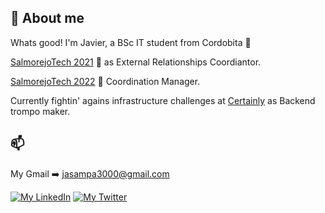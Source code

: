 ## 🤠 About me
Whats good! I'm Javier, a BSc IT student from Cordobita 📍

[SalmorejoTech 2021](https://salmorejo.tech/2021/) 🍅 as External Relationships Coordiantor.

[SalmorejoTech 2022](https://salmorejo.tech/2022/) 🍅 Coordination Manager.

Currently fightin' agains infrastructure challenges at [Certainly](https://certainly.io/) as Backend trompo maker.

## 📫 

My Gmail ➡️ jasampa3000@gmail.com

[![My LinkedIn](https://img.shields.io/badge/LinkedIn-0077B5?style=for-the-badge&logo=linkedin&logoColor=white)](https://www.linkedin.com/in/javier-de-santiago-palomino-3795441a3)
[![My Twitter](https://img.shields.io/badge/-TWITTER-0CA0CB?style=for-the-badge&logo=twitter&logoColor=white)](https://twitter.com/jdes_01)


<br>
